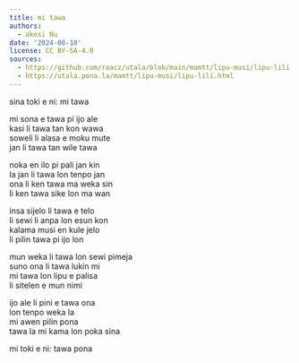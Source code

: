 ```yaml
---
title: mi tawa
authors:
  - akesi Nu
date: '2024-08-10'
license: CC BY-SA-4.0
sources:
  - https://github.com/raacz/utala/blob/main/mamtt/lipu-musi/lipu-lili.md
  - https://utala.pona.la/mamtt/lipu-musi/lipu-lili.html
---
```


sina toki e ni: mi tawa

mi sona e tawa pi ijo ale  
kasi li tawa tan kon wawa  
soweli li alasa e moku mute  
jan li tawa tan wile tawa

noka en ilo pi pali jan kin  
la jan li tawa lon tenpo jan  
ona li ken tawa ma weka sin  
li ken tawa sike lon ma wan  

insa sijelo li tawa e telo  
li sewi li anpa lon esun kon  
kalama musi en kule jelo  
li pilin tawa pi ijo lon  

mun weka li tawa lon sewi pimeja  
suno ona li tawa lukin mi  
mi tawa lon lipu e palisa  
li sitelen e mun nimi  

ijo ale li pini e tawa ona  
lon tenpo weka la  
mi awen pilin pona  
tawa la mi kama lon poka sina  

mi toki e ni: tawa pona
